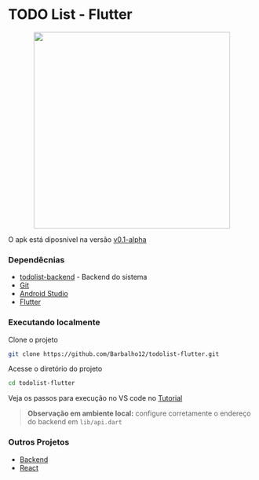 # TODO List - Flutter

<p align="center"><img src="doc/print-tela.png" width="400px"/></p>

O apk está diposnível na versão [v0.1-alpha](https://github.com/Barbalho12/todolist-flutter/releases/download/v0.1-alpha/app-release.apk) 

### Dependêcnias

* [todolist-backend](https://github.com/Barbalho12/todolist-backend) - Backend do sistema
* [Git](https://git-scm.com/downloads)
* [Android Studio](https://developer.android.com/studio/install)
* [Flutter](https://flutter.dev/docs/get-started/install)


### Executando localmente

Clone o projeto
```bash
git clone https://github.com/Barbalho12/todolist-flutter.git
```

Acesse o diretório do projeto
```bash
cd todolist-flutter
```

Veja os passos para execução no VS code no [Tutorial](https://flutter.dev/docs/get-started/test-drive?tab=vscode)

> **Observação em ambiente local:** configure corretamente o endereço do backend em `lib/api.dart`

### Outros Projetos

- [Backend](https://github.com/Barbalho12/todolist-backend)
- [React](https://github.com/Barbalho12/todolist-spa)
